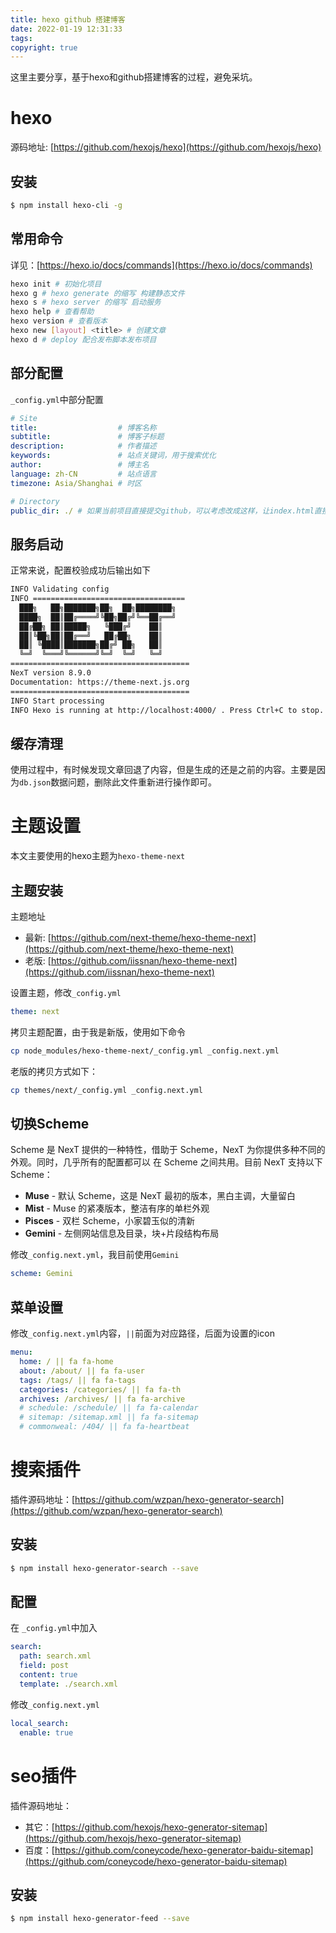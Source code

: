 ```yaml
---
title: hexo github 搭建博客
date: 2022-01-19 12:31:33
tags: 
copyright: true
---
```


这里主要分享，基于hexo和github搭建博客的过程，避免采坑。

# hexo

源码地址: [https://github.com/hexojs/hexo](https://github.com/hexojs/hexo)

<!-- more -->

## 安装
```bash
$ npm install hexo-cli -g
```

## 常用命令
详见：[https://hexo.io/docs/commands](https://hexo.io/docs/commands)
```bash
hexo init # 初始化项目
hexo g # hexo generate 的缩写 构建静态文件
hexo s # hexo server 的缩写 启动服务
hexo help # 查看帮助
hexo version # 查看版本
hexo new [layout] <title> # 创建文章
hexo d # deploy 配合发布脚本发布项目
```

## 部分配置

`_config.yml`中部分配置
```yaml
# Site
title:                  # 博客名称
subtitle:               # 博客子标题
description:            # 作者描述
keywords:               # 站点关键词，用于搜索优化
author:                 # 博主名
language: zh-CN         # 站点语言
timezone: Asia/Shanghai # 时区

# Directory
public_dir: ./ # 如果当前项目直接提交github，可以考虑改成这样，让index.html直接在根目录
```

## 服务启动
正常来说，配置校验成功后输出如下
```bash
INFO Validating config
INFO ==================================
  ███╗   ██╗███████╗██╗  ██╗████████╗
  ████╗  ██║██╔════╝╚██╗██╔╝╚══██╔══╝
  ██╔██╗ ██║█████╗   ╚███╔╝    ██║
  ██║╚██╗██║██╔══╝   ██╔██╗    ██║
  ██║ ╚████║███████╗██╔╝ ██╗   ██║
  ╚═╝  ╚═══╝╚══════╝╚═╝  ╚═╝   ╚═╝
========================================
NexT version 8.9.0
Documentation: https://theme-next.js.org
========================================
INFO Start processing
INFO Hexo is running at http://localhost:4000/ . Press Ctrl+C to stop.
```

## 缓存清理

使用过程中，有时候发现文章回退了内容，但是生成的还是之前的内容。主要是因为`db.json`数据问题，删除此文件重新进行操作即可。

# 主题设置

本文主要使用的hexo主题为`hexo-theme-next`

## 主题安装

主题地址
- 最新: [https://github.com/next-theme/hexo-theme-next](https://github.com/next-theme/hexo-theme-next)
- 老版: [https://github.com/iissnan/hexo-theme-next](https://github.com/iissnan/hexo-theme-next)

设置主题，修改`_config.yml`
```yaml
theme: next
```

拷贝主题配置，由于我是新版，使用如下命令
```bash
cp node_modules/hexo-theme-next/_config.yml _config.next.yml
```

老版的拷贝方式如下：
```bash
cp themes/next/_config.yml _config.next.yml
```

## 切换Scheme

Scheme 是 NexT 提供的一种特性，借助于 Scheme，NexT 为你提供多种不同的外观。同时，几乎所有的配置都可以 在 Scheme 之间共用。目前 NexT 支持以下 Scheme：

-   **Muse** - 默认 Scheme，这是 NexT 最初的版本，黑白主调，大量留白
-   **Mist** - Muse 的紧凑版本，整洁有序的单栏外观
-   **Pisces** - 双栏 Scheme，小家碧玉似的清新
-   **Gemini** - 左侧网站信息及目录，块+片段结构布局  
    
修改`_config.next.yml`，我目前使用`Gemini`
```yaml
scheme: Gemini
```

## 菜单设置
修改`_config.next.yml`内容，`||`前面为对应路径，后面为设置的icon
```yml
menu:
  home: / || fa fa-home
  about: /about/ || fa fa-user
  tags: /tags/ || fa fa-tags
  categories: /categories/ || fa fa-th
  archives: /archives/ || fa fa-archive
  # schedule: /schedule/ || fa fa-calendar
  # sitemap: /sitemap.xml || fa fa-sitemap
  # commonweal: /404/ || fa fa-heartbeat
```

# 搜索插件

插件源码地址：[https://github.com/wzpan/hexo-generator-search](https://github.com/wzpan/hexo-generator-search)


## 安装
```bash
$ npm install hexo-generator-search --save
```

## 配置

在 `_config.yml`中加入

```yaml
search:
  path: search.xml
  field: post
  content: true
  template: ./search.xml
```

修改`_config.next.yml`
```yaml
local_search:
  enable: true
```

# seo插件

插件源码地址：
- 其它：[https://github.com/hexojs/hexo-generator-sitemap](https://github.com/hexojs/hexo-generator-sitemap)
- 百度：[https://github.com/coneycode/hexo-generator-baidu-sitemap](https://github.com/coneycode/hexo-generator-baidu-sitemap)

## 安装
```bash
$ npm install hexo-generator-feed --save
```